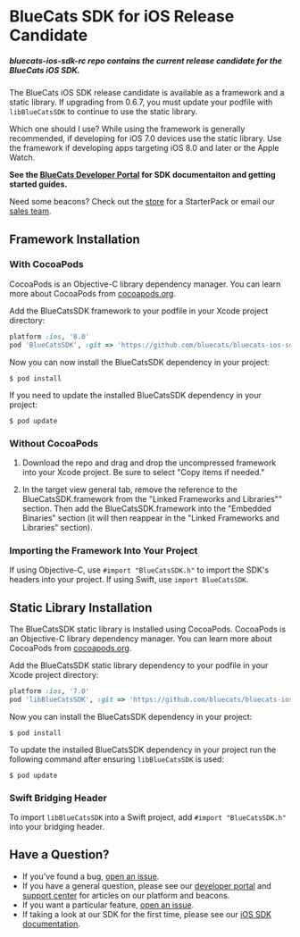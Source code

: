 BlueCats SDK for iOS Release Candidate
================
##### bluecats-ios-sdk-rc repo contains the current release candidate for the BlueCats iOS SDK.

The BlueCats iOS SDK release candidate is available as a framework and a static library. If upgrading from 0.6.7, you must update your podfile with `libBlueCatsSDK` to continue to use the static library.

Which one should I use?  While using the framework is generally recommended, if developing for iOS 7.0 devices use the static library.  Use the framework if developing apps targeting iOS 8.0 and later or the Apple Watch.

**See the [BlueCats Developer Portal](https://developer.bluecats.com) for SDK documentaiton and getting started guides.**

Need some beacons?  Check out the [store](http://store.bluecats.com/collections/featured-products/products/bluecats-starterpack-with-usb) for a StarterPack or email our [sales team](mailto:sales@bluecats.com).

## Framework Installation

### With CocoaPods

CocoaPods is an Objective-C library dependency manager. You can learn more about CocoaPods from [cocoapods.org](http://cocoapods.org/).

Add the BlueCatsSDK framework to your podfile in your Xcode project directory:

```ruby
platform :ios, '8.0'
pod 'BlueCatsSDK', :git => 'https://github.com/bluecats/bluecats-ios-sdk-rc.git'
```

Now you can now install the BlueCatsSDK dependency in your project:

```
$ pod install
```
If you need to update the installed BlueCatsSDK dependency in your project:

```
$ pod update
```

### Without CocoaPods

1. Download the repo and drag and drop the uncompressed framework into your Xcode project.  Be sure to select "Copy items if needed."

2. In the target view general tab, remove the reference to the BlueCatsSDK.framework from the "Linked Frameworks and Libraries"" section. Then add the BlueCatsSDK.framework into the "Embedded Binaries" section (it will then reappear in the "Linked Frameworks and Libraries" section).

### Importing the Framework Into Your Project

If using Objective-C, use `#import "BlueCatsSDK.h"` to import the SDK's headers into your project. If using Swift, use `import BlueCatsSDK`.

## Static Library Installation

The BlueCatsSDK static library is installed using CocoaPods.  CocoaPods is an Objective-C library dependency manager. You can learn more about CocoaPods from [cocoapods.org](http://cocoapods.org/).

Add the BlueCatsSDK static library dependency to your podfile in your Xcode project directory:

```ruby
platform :ios, '7.0'
pod 'libBlueCatsSDK', :git => 'https://github.com/bluecats/bluecats-ios-sdk-rc.git'
```

Now you can install the BlueCatsSDK dependency in your project:

```
$ pod install
```

To update the installed BlueCatsSDK dependency in your project run the following command after ensuring `libBlueCatsSDK` is used:

```
$ pod update
```

### Swift Bridging Header
To import `libBlueCatsSDK` into a Swift project, add `#import "BlueCatsSDK.h"` into your bridging header.

## Have a Question?
* If you've found a bug, [open an issue](https://github.com/bluecats/bluecats-ios-sdk/issues).
* If you have a general question, please see our [developer portal](developer.bluecats.com) and [support center](support.bluecats.com) for articles on our platform and beacons.
* If you want a particular feature, [open an issue](https://github.com/bluecats/bluecats-ios-sdk/issues).
* If taking a look at our SDK for the first time, please see our [iOS SDK documentation](https://developer.bluecats.com).
